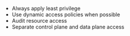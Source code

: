 - Always apply least privilege
- Use dynamic access policies when possible
- Audit resource access
- Separate control plane and data plane access
